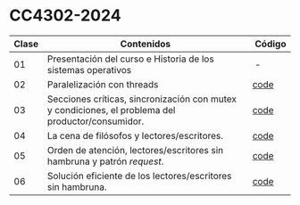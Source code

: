 # CC4302-2024

|Clase| Contenidos| Código|
| --- | --- |--- |
| 01 |Presentación del curso e Historia de los sistemas operativos| -|
| 02 | Paralelización con threads | [code](Semanas/Semana_01/Clase_02/)
| 03 | Secciones críticas, sincronización con mutex y condiciones, el problema del productor/consumidor. | [code](Semanas/Semana_02/Clase_03/)
| 04 | La cena de filósofos y lectores/escritores. |[code](Semanas/Semana_02/Clase_04/)
| 05 | Orden de atención, lectores/escritores sin hambruna y patrón _request_. |[code](Semanas/Semana_03/Clase_05/)
| 06 | Solución eficiente de los lectores/escritores sin hambruna. |[code](Semanas/Semana_03/Clase_06/)
